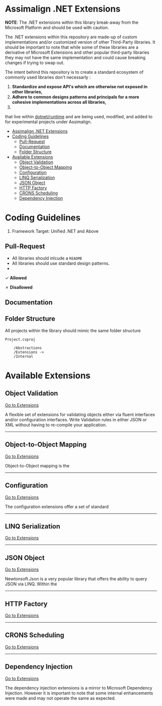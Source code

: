 # Assimalign .NET Extensions

**NOTE**: The .NET extensions within this library break-away from the Microsoft Platform and should be used with caution.

The .NET extensions within this repository are made-up of custom implementations and/or customized version of other Third-Party libraries. It should be important to note that while some of these libraries are a derivative of Microsoft Extensions and other popular third-party libraries they may not have the same implementation and could cause breaking changes if trying to swap out. 

The intent behind this repository is to create a standard ecosystem of commonly used libraries don't necessarly :

1. **Standardize and expose API's which are otherwise not exposed in other libraries,**
2. **Adhere to common designs patterns and principals for a more cohesive implementations across all libraries,**
3. 


that live within [dotnet/runtime](https://github.com/dotnet/runtime) and are being used, modified, and added to for experimental projects under Assimalign.

- [Assimalign .NET Extensions](#assimalign-net-extensions)
- [Coding Guidelines](#coding-guidelines)
  - [Pull-Request](#pull-request)
  - [Documentation](#documentation)
  - [Folder Structure](#folder-structure)
- [Available Extensions](#available-extensions)
  - [Object Validation](#object-validation)
  - [Object-to-Object Mapping](#object-to-object-mapping)
  - [Configuration](#configuration)
  - [LINQ Serialization](#linq-serialization)
  - [JSON Object](#json-object)
  - [HTTP Factory](#http-factory)
  - [CRONS Scheduling](#crons-scheduling)
  - [Dependency Injection](#dependency-injection)


# Coding Guidelines

1. Framework Target: Unified .NET and Above

## Pull-Request 
- All libraries should inlcude a `README`
- All libraries should use standard design patterns.
- 
&#10003; **Allowed**

&#10007; **Disallowed**

## Documentation
## Folder Structure
All projects within the library should mimic the same folder structure
```
Project.csproj

    /Abstractions 
    /Extensions -> 
    /Internal

```





# Available Extensions 

## Object Validation
[Go to Extensions](/src/validation/README.md)

A flexible set of extensions for validating objects either via fluent interfaces and/or configuration interfaces. Write Validation rules in either JSON or XML without having to re-compile your application.

---

## Object-to-Object Mapping
[Go to Extensions](/src/mapping/README.md)

Object-to-Object mapping is the 

---

## Configuration 
[Go to Extensions](/src/configuration/README.md)

The configuration extensions offer a set of standard

---

## LINQ Serialization
[Go to Extensions](/src/linq/README.md)

---

## JSON Object
[Go to Extensions](/src/text/README.md)

Newtonsoft.Json is a very popular library that offers the ability to query JSON via LINQ. Within the 

---

## HTTP Factory
[Go to Extensions](/src/net/README.md)

---

## CRONS Scheduling
[Go to Extensions](/src/scheduling/README.md)

---

## Dependency Injection
[Go to Extensions](/src/di/README.md)

The dependency injection extensions is a mirror to Microsoft Dependency Injection. However it is important to note that some internal enhancements were made and may not operate the same as expected.